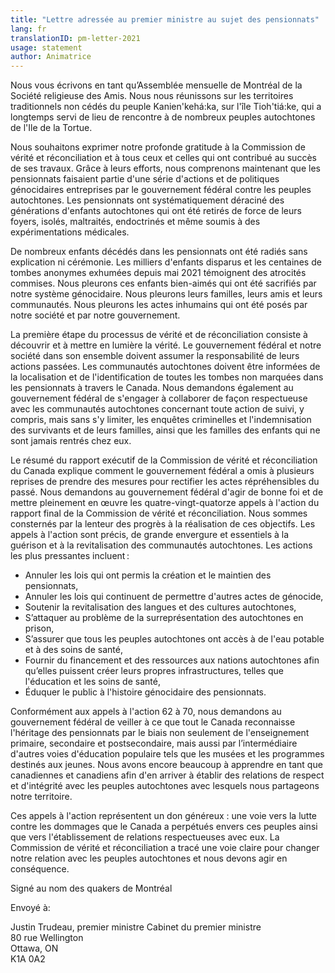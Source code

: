 ```yaml
---
title: "Lettre adressée au premier ministre au sujet des pensionnats"
lang: fr
translationID: pm-letter-2021
usage: statement
author: Animatrice
---
```

Nous vous écrivons en tant qu’Assemblée mensuelle de Montréal de la Société religieuse des Amis. Nous nous réunissons sur les territoires traditionnels non cédés du peuple Kanien'kehá:ka, sur l'île Tioh'tiá:ke, qui a longtemps servi de lieu de rencontre à de nombreux peuples autochtones de l'Ile de la Tortue. 

Nous souhaitons exprimer notre profonde gratitude à la Commission de vérité et réconciliation et à tous ceux et celles qui ont contribué au succès de ses travaux. Grâce à leurs efforts, nous comprenons maintenant que les pensionnats faisaient partie d'une série d'actions et de politiques génocidaires entreprises par le gouvernement fédéral contre les peuples autochtones. Les pensionnats ont systématiquement déraciné des générations d'enfants autochtones qui ont été retirés de force de leurs foyers, isolés, maltraités, endoctrinés et même soumis à des expérimentations médicales. 

De nombreux enfants décédés dans les pensionnats ont été radiés sans explication ni cérémonie. Les milliers d'enfants disparus et les centaines de tombes anonymes exhumées depuis mai 2021 témoignent des atrocités commises. Nous pleurons ces enfants bien-aimés qui ont été sacrifiés par notre système génocidaire. Nous pleurons leurs familles, leurs amis et leurs communautés. Nous pleurons les actes inhumains qui ont été posés par notre société et par notre gouvernement. 

La première étape du processus de vérité et de réconciliation consiste à découvrir et à mettre en lumière la vérité. Le gouvernement fédéral et notre société dans son ensemble doivent assumer la responsabilité de leurs actions passées. Les communautés autochtones doivent être informées de la localisation et de l'identification de toutes les tombes non marquées dans les pensionnats à travers le Canada. Nous demandons également au gouvernement fédéral de s'engager à collaborer de façon respectueuse avec les communautés autochtones concernant toute action de suivi, y compris, mais sans s'y limiter, les enquêtes criminelles et l'indemnisation des survivants et de leurs familles, ainsi que les familles des enfants qui ne sont jamais rentrés chez eux. 

Le résumé du rapport exécutif de la Commission de vérité et réconciliation du Canada explique comment le gouvernement fédéral a omis à plusieurs reprises de prendre des mesures pour rectifier les actes répréhensibles du passé. Nous demandons au gouvernement fédéral d'agir de bonne foi et de mettre pleinement en œuvre les quatre-vingt-quatorze appels à l'action du rapport final de la Commission de vérité et réconciliation. Nous sommes consternés par la lenteur des progrès à la réalisation de ces objectifs. Les appels à l'action sont précis, de grande envergure et essentiels à la guérison et à la revitalisation des communautés autochtones. Les actions les plus pressantes incluent : 

* Annuler les lois qui ont permis la création et le maintien des pensionnats, 
* Annuler les lois qui continuent de permettre d'autres actes de génocide, 
* Soutenir la revitalisation des langues et des cultures autochtones, 
* S’attaquer au problème de la surreprésentation des autochtones en prison, 
* S’assurer que tous les peuples autochtones ont accès à de l'eau potable et à des soins de santé, 
* Fournir du financement et des ressources aux nations autochtones afin qu’elles puissent créer leurs propres infrastructures, telles que l'éducation et les soins de santé, 
* Éduquer le public à l'histoire génocidaire des pensionnats. 

Conformément aux appels à l'action 62 à 70, nous demandons au gouvernement fédéral de veiller à ce que tout le Canada reconnaisse l'héritage des pensionnats par le biais non seulement de l'enseignement primaire, secondaire et postsecondaire, mais aussi par l’intermédiaire d'autres voies d'éducation populaire tels que les musées et les programmes destinés aux jeunes. Nous avons encore beaucoup à apprendre en tant que canadiennes et canadiens afin d'en arriver à établir des relations de respect et d'intégrité avec les peuples autochtones avec lesquels nous partageons notre territoire. 

Ces appels à l'action représentent un don généreux : une voie vers la lutte contre les dommages que le Canada a perpétués envers ces peuples ainsi que vers l'établissement de relations respectueuses avec eux. La Commission de vérité et réconciliation a tracé une voie claire pour changer notre relation avec les peuples autochtones et nous devons agir en conséquence. 
 
Signé au nom des quakers de Montréal 

Envoyé à:

Justin Trudeau, premier ministre
Cabinet du premier ministre  
80 rue Wellington    
Ottawa, ON  
K1A 0A2 
